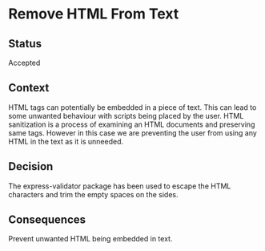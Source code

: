 # Remove HTML From Text 

## Status

Accepted

## Context

HTML tags can potentially be embedded in a piece of text. This can lead to some unwanted behaviour with scripts being placed by the user. HTML sanitization is a process of examining an HTML documents and preserving same tags. However in this case we are preventing the user from using any HTML in the text as it is unneeded.

## Decision

The express-validator package has been used to escape the HTML characters and trim the empty spaces on the sides.

## Consequences

Prevent unwanted HTML being embedded in text.